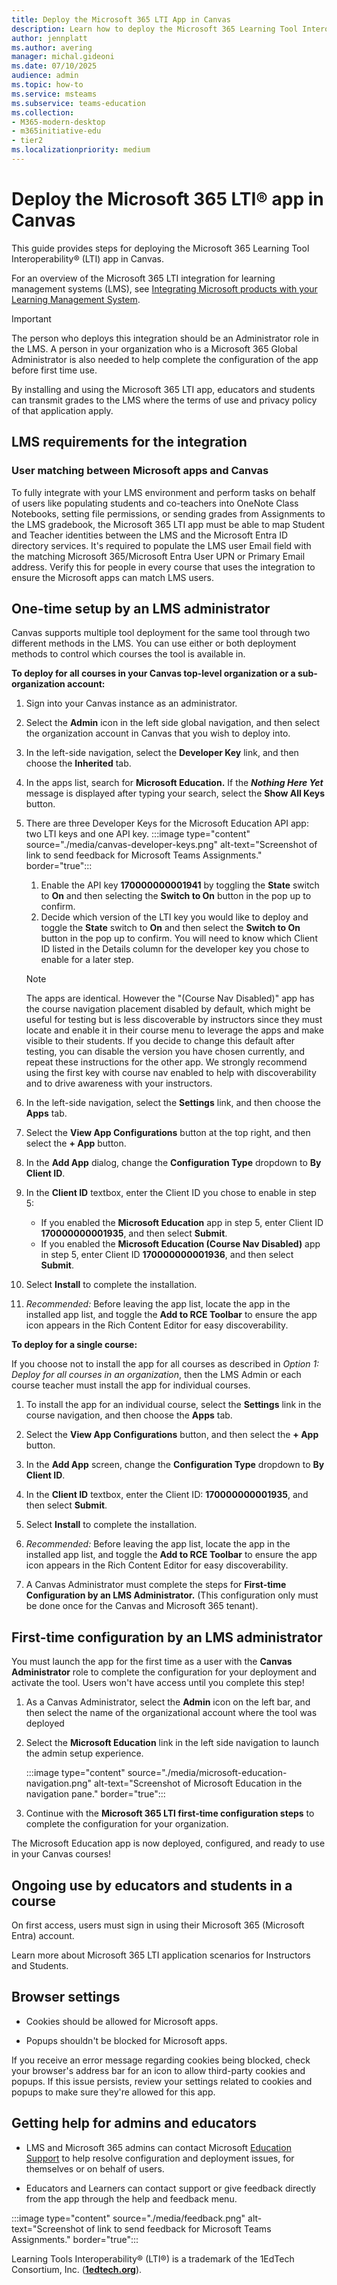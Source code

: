 ```yaml
---
title: Deploy the Microsoft 365 LTI App in Canvas
description: Learn how to deploy the Microsoft 365 Learning Tool Interoperability (LTI) app in Canvas.
author: jennplatt
ms.author: avering
manager: michal.gideoni
ms.date: 07/10/2025
audience: admin
ms.topic: how-to
ms.service: msteams
ms.subservice: teams-education
ms.collection: 
- M365-modern-desktop
- m365initiative-edu
- tier2
ms.localizationpriority: medium
---
```

# Deploy the Microsoft 365 LTI® app in Canvas

This guide provides steps for deploying the Microsoft 365 Learning Tool Interoperability® (LTI) app in Canvas.

For an overview of the Microsoft 365 LTI integration for learning management systems (LMS), see [Integrating Microsoft products with your Learning Management System](/microsoft-365/lti/).

> [!IMPORTANT]
> The person who deploys this integration should be an Administrator role in the LMS. A person in your organization who is a Microsoft 365 Global Administrator is also needed to help complete the configuration of the app before first time use.

By installing and using the Microsoft 365 LTI app, educators and students can transmit grades to the LMS where the terms of use and privacy policy of that application apply.

## LMS requirements for the integration

### User matching between Microsoft apps and Canvas

To fully integrate with your LMS environment and perform tasks on behalf of users like populating students and co-teachers into OneNote Class Notebooks, setting file permissions, or sending grades from Assignments to the LMS gradebook, the Microsoft 365 LTI app must be able to map Student and Teacher identities between the LMS and the Microsoft Entra ID directory services. It's required to populate the LMS user Email field with the matching Microsoft 365/Microsoft Entra User UPN or Primary Email address. Verify this for people in every course that uses the integration to ensure the Microsoft apps can match LMS users.

## One-time setup by an LMS administrator

Canvas supports multiple tool deployment for the same tool through two different methods in the LMS. You can use either or both deployment methods to control which courses the tool is available in.

**To deploy for all courses in your Canvas top-level organization or a sub-organization account:**

1. Sign into your Canvas instance as an administrator.

1. Select the **Admin** icon in the left side global navigation, and then select the organization account in Canvas that you wish to deploy into.

1. In the left-side navigation, select the **Developer Key** link, and then choose the **Inherited** tab.

1. In the apps list, search for **Microsoft Education.** If the ***Nothing Here Yet*** message is displayed after typing your search, select the **Show All Keys** button.

1. There are three Developer Keys for the Microsoft Education API app: two LTI keys and one API key.
    :::image type="content" source="./media/canvas-developer-keys.png" alt-text="Screenshot of link to send feedback for Microsoft Teams Assignments." border="true":::
    1. Enable the API key **170000000001941** by toggling the **State** switch to **On** and then selecting the **Switch to On** button in the pop up to confirm.
    1. Decide which version of the LTI key you would like to deploy and toggle the **State** switch to **On** and then select the **Switch to On** button in the pop up to confirm. You will need to know which Client ID listed in the Details column for the developer key you chose to enable for a later step.
  
    > [!NOTE]
    > The apps are identical. However the "(Course Nav Disabled)" app has the course navigation placement disabled by default, which might be useful for testing but is less discoverable by instructors since they must locate and enable it in their course menu to leverage the apps and make visible to their students. If you decide to change this default after testing, you can disable the version you have chosen currently, and repeat these instructions for the other app. We strongly recommend using the first key with course nav enabled to help with discoverability and to drive awareness with your instructors.

1. In the left-side navigation, select the **Settings** link, and then choose the **Apps** tab.

1. Select the **View App Configurations** button at the top right, and then select the **+ App** button.

1. In the **Add App** dialog, change the **Configuration Type** dropdown to **By Client ID**.

1. In the **Client ID** textbox, enter the Client ID you chose to enable in step 5:

    - If you enabled the **Microsoft Education** app in step 5, enter Client ID **170000000001935**, and then select **Submit**.
    - If you enabled the **Microsoft Education (Course Nav Disabled)** app in step 5, enter Client ID **170000000001936**, and then select **Submit**.

1. Select **Install** to complete the installation.

1. *Recommended:* Before leaving the app list, locate the app in the installed app list, and toggle the **Add to RCE Toolbar** to ensure the app icon appears in the Rich Content Editor for easy discoverability.

**To deploy for a single course:**

If you choose not to install the app for all courses as described in *Option 1: Deploy for all courses in an organization*, then the LMS Admin or each course teacher must install the app for individual courses.

1. To install the app for an individual course, select the **Settings** link in the course navigation, and then choose the **Apps** tab.

1. Select the **View App Configurations** button, and then select the **+ App** button.

1. In the **Add App** screen, change the **Configuration Type** dropdown to **By Client ID**.

1. In the **Client ID** textbox, enter the Client ID: **170000000001935**, and then select **Submit**.

1. Select **Install** to complete the installation.

1. *Recommended:* Before leaving the app list, locate the app in the installed app list, and toggle the **Add to RCE Toolbar** to ensure the app icon appears in the Rich Content Editor for easy discoverability.

1. A Canvas Administrator must complete the steps for **First-time Configuration by an LMS Administrator.** (This configuration only must be done once for the Canvas and Microsoft 365 tenant).

## First-time configuration by an LMS administrator

You must launch the app for the first time as a user with the **Canvas Administrator** role to complete the configuration for your deployment and activate the tool. Users won't have access until you complete this step!

1. As a Canvas Administrator, select the **Admin** icon on the left bar, and then select the name of the organizational account where the tool was deployed

1. Select the **Microsoft Education** link in the left side navigation to launch the admin setup experience.

    :::image type="content" source="./media/microsoft-education-navigation.png" alt-text="Screenshot of Microsoft Education in the navigation pane." border="true":::

1. Continue with the **Microsoft 365 LTI first-time configuration steps** to complete the configuration for your organization.
<!-- -->

The Microsoft Education app is now deployed, configured, and ready to use in your Canvas courses!

## Ongoing use by educators and students in a course

On first access, users must sign in using their Microsoft 365 (Microsoft Entra) account.

Learn more about Microsoft 365 LTI application scenarios for Instructors and Students.
<!-- -->

## **Browser settings**

- Cookies should be allowed for Microsoft apps.

- Popups shouldn't be blocked for Microsoft apps.

If you receive an error message regarding cookies being blocked, check your browser's address bar for an icon to allow third-party cookies and popups. If this issue persists, review your settings related to cookies and popups to make sure they're allowed for this app.

## **Getting help for admins and educators**

- LMS and Microsoft 365 admins can contact Microsoft [Education Support](https://aka.ms/edusupport) to help resolve configuration and deployment issues, for themselves or on behalf of users.

- Educators and Learners can contact support or give feedback directly from the app through the help and feedback menu.

:::image type="content" source="./media/feedback.png" alt-text="Screenshot of link to send feedback for Microsoft Teams Assignments." border="true":::

Learning Tools Interoperability® (LTI®) is a trademark of the 1EdTech Consortium, Inc. (**[**1edtech.org**](https://1edtech.org)**).
